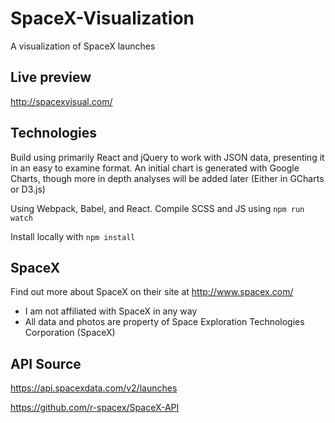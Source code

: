 # SpaceX-Visualization
A visualization of SpaceX launches

## Live preview
http://spacexvisual.com/

## Technologies
Build using primarily React and jQuery to work with JSON data, presenting it in an easy to examine format. 
An initial chart is generated with Google Charts, though more in depth analyses will be added later (Either in GCharts or D3.js)

Using Webpack, Babel, and React. Compile SCSS and JS using
`npm run watch`

Install locally with `npm install`

## SpaceX
Find out more about SpaceX on their site at http://www.spacex.com/
- I am not affiliated with SpaceX in any way
- All data and photos are property of Space Exploration Technologies Corporation (SpaceX)

## API Source
https://api.spacexdata.com/v2/launches

https://github.com/r-spacex/SpaceX-API
